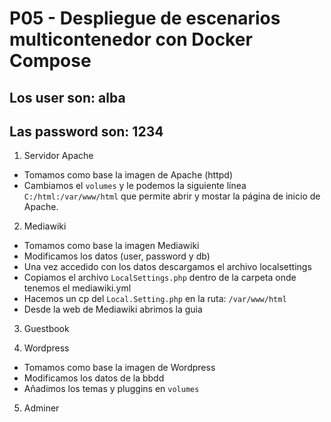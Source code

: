 # P05 -  Despliegue de escenarios multicontenedor con Docker Compose


## Los user son: alba
## Las password son: 1234


1. Servidor Apache
 - Tomamos como base la imagen de Apache (httpd)
 - Cambiamos el `volumes` y le podemos la siguiente línea `C:/html:/var/www/html` que permite abrir y mostar la página de inicio de Apache.

2. Mediawiki
 - Tomamos como base la imagen Mediawiki 
 - Modificamos los datos (user, password y db)
 - Una vez accedido con los datos descargamos el archivo localsettings
 - Copiamos el archivo `LocalSettings.php` dentro de la carpeta onde tenemos el mediawiki.yml 
 - Hacemos un cp del `Local.Setting.php` en la ruta: `/var/www/html`
 - Desde la web de Mediawiki abrimos la guia  

3. Guestbook

4. Wordpress
- Tomamos como base la imagen de Wordpress
- Modificamos los datos de la bbdd 
- Añadimos los temas y pluggins en `volumes`

5. Adminer